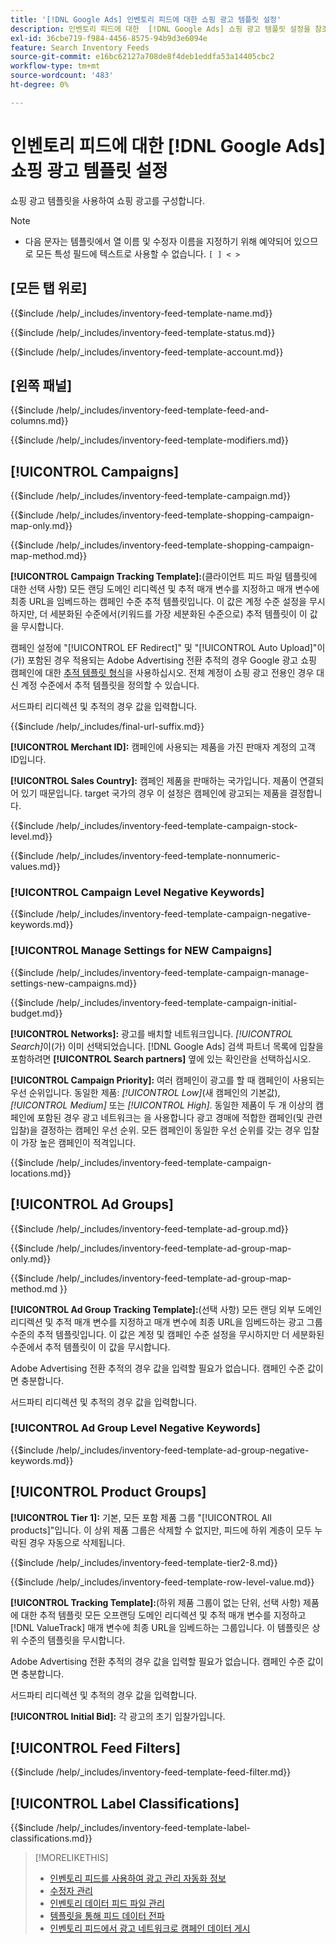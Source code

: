 ```yaml
---
title: '[!DNL Google Ads] 인벤토리 피드에 대한 쇼핑 광고 템플릿 설정'
description: 인벤토리 피드에 대한  [!DNL Google Ads] 쇼핑 광고 템플릿 설정을 참조하십시오.
exl-id: 36cbe719-f984-4456-8575-94b9d3e6094e
feature: Search Inventory Feeds
source-git-commit: e16bc62127a708de8f4deb1eddfa53a14405cbc2
workflow-type: tm+mt
source-wordcount: '483'
ht-degree: 0%

---
```


# 인벤토리 피드에 대한 [!DNL Google Ads] 쇼핑 광고 템플릿 설정

쇼핑 광고 템플릿을 사용하여 쇼핑 광고를 구성합니다.

>[!NOTE]
>
>* 다음 문자는 템플릿에서 열 이름 및 수정자 이름을 지정하기 위해 예약되어 있으므로 모든 특성 필드에 텍스트로 사용할 수 없습니다. `[ ] < > `

## \[모든 탭 위로\]

<!-- **Template Name:** -->

{{$include /help/_includes/inventory-feed-template-name.md}}

<!-- **Status:** -->

{{$include /help/_includes/inventory-feed-template-status.md}}

<!-- **Account:** -->

{{$include /help/_includes/inventory-feed-template-account.md}}

## \[왼쪽 패널\]

<!-- **[!UICONTROL Feed &amp; Columns]:** -->

{{$include /help/_includes/inventory-feed-template-feed-and-columns.md}}

<!-- **[!UICONTROL Modifiers]:** -->

{{$include /help/_includes/inventory-feed-template-modifiers.md}}

## [!UICONTROL Campaigns]

<!-- **[!UICONTROL Campaign]:** -->

{{$include /help/_includes/inventory-feed-template-campaign.md}}

<!-- **[!UICONTROL Campaign Map Only]:** -->

{{$include /help/_includes/inventory-feed-template-shopping-campaign-map-only.md}}

<!-- **[!UICONTROL Campaign Map Method]:** -->

{{$include /help/_includes/inventory-feed-template-shopping-campaign-map-method.md}}

**[!UICONTROL Campaign Tracking Template]:**(클라이언트 피드 파일 템플릿에 대한 선택 사항) 모든 랜딩 도메인 리디렉션 및 추적 매개 변수를 지정하고 매개 변수에 최종 URL을 임베드하는 캠페인 수준 추적 템플릿입니다. 이 값은 계정 수준 설정을 무시하지만, 더 세분화된 수준에서(키워드를 가장 세분화된 수준으로) 추적 템플릿이 이 값을 무시합니다.

캠페인 설정에 &quot;[!UICONTROL EF Redirect]&quot; 및 &quot;[!UICONTROL Auto Upload]&quot;이(가) 포함된 경우 적용되는 Adobe Advertising 전환 추적의 경우 Google 광고 쇼핑 캠페인에 대한 [추적 템플릿 형식](/help/search-social-commerce/tracking/formats-click-tracking-google.md)을 사용하십시오. 전체 계정이 쇼핑 광고 전용인 경우 대신 계정 수준에서 추적 템플릿을 정의할 수 있습니다.

서드파티 리디렉션 및 추적의 경우 값을 입력합니다.

<!-- **[!UICONTROL Campaign Final URL Suffix]:** -->

{{$include /help/_includes/final-url-suffix.md}}

**[!UICONTROL Merchant ID]:** 캠페인에 사용되는 제품을 가진 판매자 계정의 고객 ID입니다.

**[!UICONTROL Sales Country]:** 캠페인 제품을 판매하는 국가입니다. 제품이 연결되어 있기 때문입니다.
target 국가의 경우 이 설정은 캠페인에 광고되는 제품을 결정합니다.

<!-- **[!UICONTROL Stock Level]:** -->

{{$include /help/_includes/inventory-feed-template-campaign-stock-level.md}}

<!-- **[!UICONTROL This column has non-numeric values]:** -->

{{$include /help/_includes/inventory-feed-template-nonnumeric-values.md}}

### [!UICONTROL Campaign Level Negative Keywords]

{{$include /help/_includes/inventory-feed-template-campaign-negative-keywords.md}}

### [!UICONTROL Manage Settings for NEW Campaigns]

<!-- Flag/check box **[!UICONTROL Manage Settings for NEW Campaigns]:** -->

{{$include /help/_includes/inventory-feed-template-campaign-manage-settings-new-campaigns.md}}

<!-- **[!UICONTROL Initial Budget]:** -->

{{$include /help/_includes/inventory-feed-template-campaign-initial-budget.md}}

**[!UICONTROL Networks]:** 광고를 배치할 네트워크입니다. *[!UICONTROL Search]*&#x200B;이(가) 이미 선택되었습니다. [!DNL Google Ads] 검색 파트너 목록에 입찰을 포함하려면 **[!UICONTROL Search partners]** 옆에 있는 확인란을 선택하십시오.

**[!UICONTROL Campaign Priority]:** 여러 캠페인이 광고를 할 때 캠페인이 사용되는 우선 순위입니다.
동일한 제품: *[!UICONTROL Low]*(새 캠페인의 기본값), *[!UICONTROL Medium]* 또는 *[!UICONTROL High]*. 동일한 제품이 두 개 이상의 캠페인에 포함된 경우 광고 네트워크는 을 사용합니다
광고 경매에 적합한 캠페인(및 관련 입찰)을 결정하는 캠페인 우선 순위. 모든 캠페인이 동일한 우선 순위를 갖는 경우 입찰이 가장 높은 캠페인이 적격입니다.

<!-- **[!UICONTROL Locations]:** -->

{{$include /help/_includes/inventory-feed-template-campaign-locations.md}}

## [!UICONTROL Ad Groups]

<!-- **[!UICONTROL Ad Group]:** -->

{{$include /help/_includes/inventory-feed-template-ad-group.md}}

<!-- **[!UICONTROL Map Only]:** -->

{{$include /help/_includes/inventory-feed-template-ad-group-map-only.md}}

<!-- **[!UICONTROL Map Method]:** -->

{{$include /help/_includes/inventory-feed-template-ad-group-map-method.md }}

**[!UICONTROL Ad Group Tracking Template]:**(선택 사항) 모든 랜딩 외부 도메인 리디렉션 및 추적 매개 변수를 지정하고 매개 변수에 최종 URL을 임베드하는 광고 그룹 수준의 추적 템플릿입니다. 이 값은 계정 및 캠페인 수준 설정을 무시하지만 더 세분화된 수준에서 추적 템플릿이 이 값을 무시합니다.

Adobe Advertising 전환 추적의 경우 값을 입력할 필요가 없습니다. 캠페인 수준 값이면 충분합니다.

서드파티 리디렉션 및 추적의 경우 값을 입력합니다.

### [!UICONTROL Ad Group Level Negative Keywords]

{{$include /help/_includes/inventory-feed-template-ad-group-negative-keywords.md}}

## [!UICONTROL Product Groups]

**[!UICONTROL Tier 1]:** 기본, 모든 포함 제품 그룹 &quot;[!UICONTROL All products]&quot;입니다. 이 상위 제품 그룹은 삭제할 수 없지만, 피드에 하위 계층이 모두 누락된 경우 자동으로 삭제됩니다.

<!-- **[!UICONTROL Tier 2 - Tier 8]:** -->

{{$include /help/_includes/inventory-feed-template-tier2-8.md}}

<!-- **[!UICONTROL Row Level Value]:** -->

{{$include /help/_includes/inventory-feed-template-row-level-value.md}}

**[!UICONTROL Tracking Template]:**(하위 제품 그룹이 없는 단위, 선택 사항) 제품에 대한 추적 템플릿
모든 오프랜딩 도메인 리디렉션 및 추적 매개 변수를 지정하고 [!DNL ValueTrack] 매개 변수에 최종 URL을 임베드하는 그룹입니다. 이 템플릿은 상위 수준의 템플릿을 무시합니다.

Adobe Advertising 전환 추적의 경우 값을 입력할 필요가 없습니다. 캠페인 수준 값이면 충분합니다.

서드파티 리디렉션 및 추적의 경우 값을 입력합니다.

**[!UICONTROL Initial Bid]:** 각 광고의 초기 입찰가입니다.

## [!UICONTROL Feed Filters]

<!-- **\[Feed Filter\]:** -->

{{$include /help/_includes/inventory-feed-template-feed-filter.md}}

## [!UICONTROL Label Classifications]

<!-- **\[Component\] [!UICONTROL Label Classifications] &gt; `[Label Classification and Value`]:** -->

{{$include /help/_includes/inventory-feed-template-label-classifications.md}}

>[!MORELIKETHIS]
>
>* [인벤토리 피드를 사용하여 광고 관리 자동화 정보](../inventory-feeds-about.md)
>* [수정자 관리](../modifiers-manage.md)
>* [인벤토리 데이터 피드 파일 관리](/help/search-social-commerce/campaign-management/inventory-feeds/feed-files-manage.md)
>* [템플릿을 통해 피드 데이터 전파](../feed-data-propagate.md)
>* [인벤토리 피드에서 광고 네트워크로 캠페인 데이터 게시](../propagated-data-post.md)
